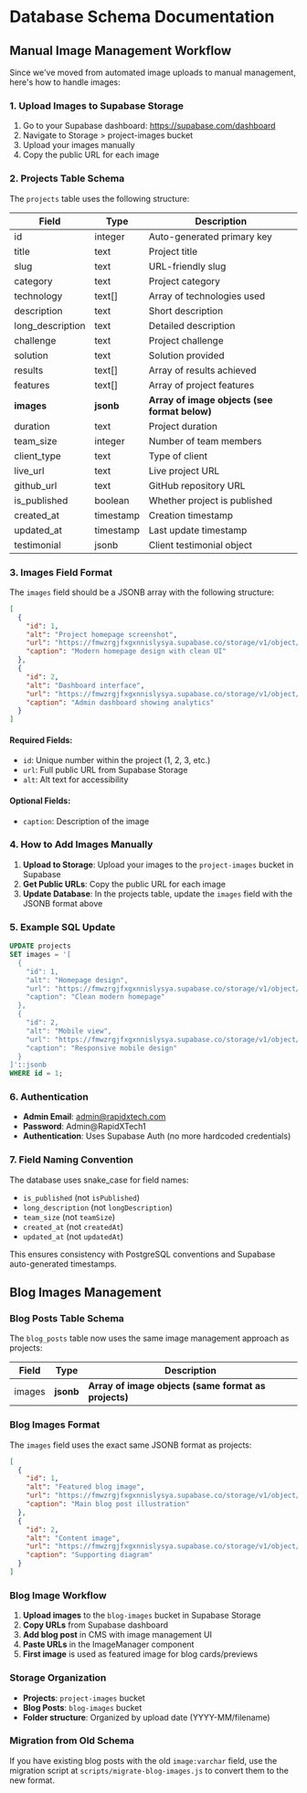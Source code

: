 # Database Schema Documentation

## Manual Image Management Workflow

Since we've moved from automated image uploads to manual management, here's how to handle images:

### 1. Upload Images to Supabase Storage

1. Go to your Supabase dashboard: https://supabase.com/dashboard
2. Navigate to Storage > project-images bucket
3. Upload your images manually
4. Copy the public URL for each image

### 2. Projects Table Schema

The `projects` table uses the following structure:

| Field | Type | Description |
|-------|------|-------------|
| id | integer | Auto-generated primary key |
| title | text | Project title |
| slug | text | URL-friendly slug |
| category | text | Project category |
| technology | text[] | Array of technologies used |
| description | text | Short description |
| long_description | text | Detailed description |
| challenge | text | Project challenge |
| solution | text | Solution provided |
| results | text[] | Array of results achieved |
| features | text[] | Array of project features |
| **images** | **jsonb** | **Array of image objects (see format below)** |
| duration | text | Project duration |
| team_size | integer | Number of team members |
| client_type | text | Type of client |
| live_url | text | Live project URL |
| github_url | text | GitHub repository URL |
| is_published | boolean | Whether project is published |
| created_at | timestamp | Creation timestamp |
| updated_at | timestamp | Last update timestamp |
| testimonial | jsonb | Client testimonial object |

### 3. Images Field Format

The `images` field should be a JSONB array with the following structure:

```json
[
  {
    "id": 1,
    "alt": "Project homepage screenshot",
    "url": "https://fmwzrgjfxgxnnislysya.supabase.co/storage/v1/object/public/project-images/your-image-name.jpg",
    "caption": "Modern homepage design with clean UI"
  },
  {
    "id": 2,
    "alt": "Dashboard interface",
    "url": "https://fmwzrgjfxgxnnislysya.supabase.co/storage/v1/object/public/project-images/another-image.png",
    "caption": "Admin dashboard showing analytics"
  }
]
```

#### Required Fields:
- `id`: Unique number within the project (1, 2, 3, etc.)
- `url`: Full public URL from Supabase Storage
- `alt`: Alt text for accessibility

#### Optional Fields:
- `caption`: Description of the image

### 4. How to Add Images Manually

1. **Upload to Storage**: Upload your images to the `project-images` bucket in Supabase
2. **Get Public URLs**: Copy the public URL for each image
3. **Update Database**: In the projects table, update the `images` field with the JSONB format above

### 5. Example SQL Update

```sql
UPDATE projects 
SET images = '[
  {
    "id": 1,
    "alt": "Homepage design",
    "url": "https://fmwzrgjfxgxnnislysya.supabase.co/storage/v1/object/public/project-images/homepage.jpg",
    "caption": "Clean modern homepage"
  },
  {
    "id": 2,
    "alt": "Mobile view",
    "url": "https://fmwzrgjfxgxnnislysya.supabase.co/storage/v1/object/public/project-images/mobile.jpg",
    "caption": "Responsive mobile design"
  }
]'::jsonb
WHERE id = 1;
```

### 6. Authentication

- **Admin Email**: admin@rapidxtech.com
- **Password**: Admin@RapidXTech1
- **Authentication**: Uses Supabase Auth (no more hardcoded credentials)

### 7. Field Naming Convention

The database uses snake_case for field names:
- `is_published` (not `isPublished`)
- `long_description` (not `longDescription`)
- `team_size` (not `teamSize`)
- `created_at` (not `createdAt`)
- `updated_at` (not `updatedAt`)

This ensures consistency with PostgreSQL conventions and Supabase auto-generated timestamps.

## Blog Images Management

### Blog Posts Table Schema

The `blog_posts` table now uses the same image management approach as projects:

| Field | Type | Description |
|-------|------|-------------|
| images | **jsonb** | **Array of image objects (same format as projects)** |

### Blog Images Format

The `images` field uses the exact same JSONB format as projects:

```json
[
  {
    "id": 1,
    "alt": "Featured blog image",
    "url": "https://fmwzrgjfxgxnnislysya.supabase.co/storage/v1/object/public/blog-images/blog-featured.jpg",
    "caption": "Main blog post illustration"
  },
  {
    "id": 2,
    "alt": "Content image",
    "url": "https://fmwzrgjfxgxnnislysya.supabase.co/storage/v1/object/public/blog-images/content-image.jpg",
    "caption": "Supporting diagram"
  }
]
```

### Blog Image Workflow

1. **Upload images** to the `blog-images` bucket in Supabase Storage
2. **Copy URLs** from Supabase dashboard
3. **Add blog post** in CMS with image management UI
4. **Paste URLs** in the ImageManager component
5. **First image** is used as featured image for blog cards/previews

### Storage Organization

- **Projects**: `project-images` bucket
- **Blog Posts**: `blog-images` bucket
- **Folder structure**: Organized by upload date (YYYY-MM/filename)

### Migration from Old Schema

If you have existing blog posts with the old `image:varchar` field, use the migration script at `scripts/migrate-blog-images.js` to convert them to the new format.
